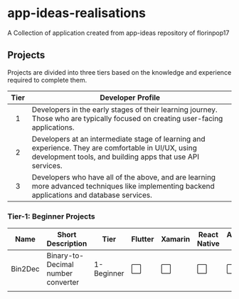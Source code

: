 # app-ideas-realisations
A Collection of application created from app-ideas repository of florinpop17

## Projects

Projects are divided into three tiers based on the knowledge and experience
required to complete them.

| Tier | Developer Profile                                                                                                                                                |
| :--: | ---------------------------------------------------------------------------------------------------------------------------------------------------------------- |
|  1   | Developers in the early stages of their learning journey. Those who are typically focused on creating user-facing applications.                                  |
|  2   | Developers at an intermediate stage of learning and experience. They are comfortable in UI/UX, using development tools, and building apps that use API services. |
|  3   | Developers who have all of the above, and are learning more advanced techniques like implementing backend applications and database services.                    |



### Tier-1: Beginner Projects


| Name | Short Description | Tier | Flutter| Xamarin | React Native |Android SDK | IOS |
| ------------ | ------------ | ------------ | ------------ | ------------ | ------------ | ------------ |------------ |
| Bin2Dec | Binary-to-Decimal number converter| 1-Beginner |:white_large_square:|:white_large_square:|:white_large_square:|:white_large_square:|:white_large_square:|
|   |   |   |   |   |   |   |||
